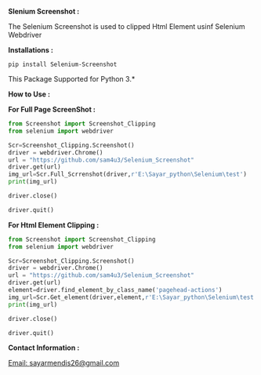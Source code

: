 **Slenium Screenshot :**

The Selenium Screenshot is used to clipped Html Element usinf Selenium Webdriver

**Installations :**

`pip install Selenium-Screenshot`

This Package Supported for Python 3.*

**How to Use :** 

**For Full Page ScreenShot :**
```python
from Screenshot import Screenshot_Clipping
from selenium import webdriver

Scr=Screenshot_Clipping.Screenshot()
driver = webdriver.Chrome()
url = "https://github.com/sam4u3/Selenium_Screenshot"
driver.get(url)
img_url=Scr.Full_Scrrenshot(driver,r'E:\Sayar_python\Selenium\test')
print(img_url)

driver.close()

driver.quit()
```

**For Html Element Clipping :**

````python
from Screenshot import Screenshot_Clipping
from selenium import webdriver

Scr=Screenshot_Clipping.Screenshot()
driver = webdriver.Chrome()
url = "https://github.com/sam4u3/Selenium_Screenshot"
driver.get(url)
element=driver.find_element_by_class_name('pagehead-actions')
img_url=Scr.Get_element(driver,element,r'E:\Sayar_python\Selenium\test')
print(img_url)

driver.close()

driver.quit()
````





**Contact Information :**

[Email: sayarmendis26@gmail.com](mailto::sayarmendis26@gmail.com)

